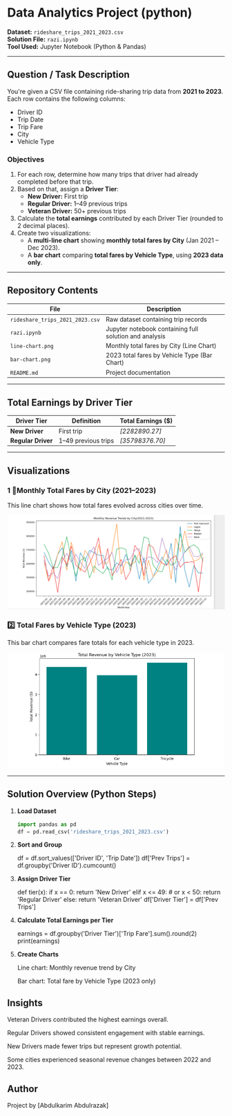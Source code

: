 # Data Analytics Project (python)

 **Dataset:** `rideshare_trips_2021_2023.csv`  
 **Solution File:** `razi.ipynb`  
 **Tool Used:** Jupyter Notebook (Python & Pandas)

---

## Question / Task Description
You're given a CSV file containing ride-sharing trip data from **2021 to 2023**.  
Each row contains the following columns:
- Driver ID  
- Trip Date  
- Trip Fare  
- City  
- Vehicle Type  

### Objectives
1. For each row, determine how many trips that driver had already completed before that trip.  
2. Based on that, assign a **Driver Tier**:
   -  **New Driver:** First trip  
   -  **Regular Driver:** 1–49 previous trips  
   -  **Veteran Driver:** 50+ previous trips  
3. Calculate the **total earnings** contributed by each Driver Tier (rounded to 2 decimal places).  
4. Create two visualizations:
   - A **multi-line chart** showing **monthly total fares by City** (Jan 2021 – Dec 2023).  
   - A **bar chart** comparing **total fares by Vehicle Type**, using **2023 data only**.

---

## Repository Contents
| File | Description |
|------|--------------|
| `rideshare_trips_2021_2023.csv` | Raw dataset containing trip records |
| `razi.ipynb` | Jupyter notebook containing full solution and analysis |
| `line-chart.png` | Monthly total fares by City (Line Chart) |
| `bar-chart.png` | 2023 total fares by Vehicle Type (Bar Chart) |
| `README.md` | Project documentation |

---

## Total Earnings by Driver Tier

| Driver Tier | Definition | Total Earnings ($) |
|--------------|-------------|--------------------|
| **New Driver** | First trip | *[2282890.27]* |
| **Regular Driver** | 1–49 previous trips | *[35798376.70]* |


---

## Visualizations

### 1 ️⃣Monthly Total Fares by City (2021–2023)
This line chart shows how total fares evolved across cities over time.

![Monthly Total Fares by City](line-chart.png)

### 2️⃣ Total Fares by Vehicle Type (2023)
This bar chart compares fare totals for each vehicle type in 2023.

![Total Fares by Vehicle Type (2023)](bar-chart.png)

---

## Solution Overview (Python Steps)
1. **Load Dataset**
   ```python
   import pandas as pd
   df = pd.read_csv('rideshare_trips_2021_2023.csv')

2. **Sort and Group**

   df = df.sort_values(['Driver ID', 'Trip Date'])
   df['Prev Trips'] = df.groupby('Driver ID').cumcount()


3. **Assign Driver Tier**

   def tier(x):
       if x == 0:
           return 'New Driver'
       elif x <= 49:        # or x < 50:
           return 'Regular Driver'
       else:
           return 'Veteran Driver'
   df['Driver Tier'] = df['Prev Trips']

4. **Calculate Total Earnings per Tier**

   earnings = df.groupby('Driver Tier')['Trip Fare'].sum().round(2)
   print(earnings)


5. **Create Charts**

   Line chart: Monthly revenue trend by City

   Bar chart: Total fare by Vehicle Type (2023 only)

## Insights

Veteran Drivers contributed the highest earnings overall.

Regular Drivers showed consistent engagement with stable earnings.

New Drivers made fewer trips but represent growth potential.

Some cities experienced seasonal revenue changes between 2022 and 2023.

## Author

Project by [Abdulkarim Abdulrazak]

